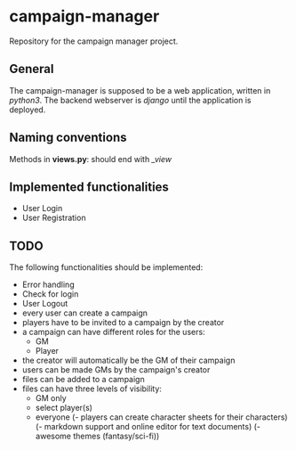 # campaign-manager
Repository for the campaign manager project.

## General
The campaign-manager is supposed to be a web application, written in *python3*.
The backend webserver is *django* until the application is deployed.

## Naming conventions
Methods in **views.py**: should end with *_view*

## Implemented functionalities

- User Login
- User Registration

## TODO
The following functionalities should be implemented:

- Error handling
- Check for login
- User Logout
- every user can create a campaign
- players have to be invited to a campaign by the creator
- a campaign can have different roles for the users:
  - GM
  - Player
- the creator will automatically be the GM of their campaign
- users can be made GMs by the campaign's creator
- files can be added to a campaign
- files can have three levels of visibility:
  - GM only
  - select player(s)
  - everyone
(- players can create character sheets for their characters)
(- markdown support and online editor for text documents)
(- awesome themes (fantasy/sci-fi))
